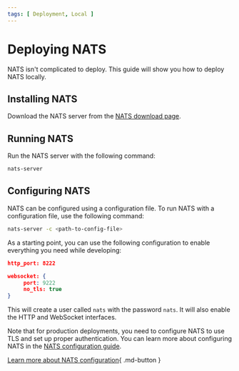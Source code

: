 ```yaml
---
tags: [ Deployment, Local ]
---
```


# Deploying NATS

NATS isn't complicated to deploy. This guide will show you how to deploy NATS locally.

## Installing NATS

Download the NATS server from the [NATS download page](https://nats.io/download/).

## Running NATS

Run the NATS server with the following command:

```bash
nats-server
```

## Configuring NATS

NATS can be configured using a configuration file. To run NATS with a configuration file, use the following command:

```bash
nats-server -c <path-to-config-file>
```

As a starting point, you can use the following configuration to enable everything you need while developing:

```json title="nats.conf"
http_port: 8222

websocket: {
     port: 9222
     no_tls: true
}
```

This will create a user called `nats` with the password `nats`. It will also enable the HTTP and WebSocket interfaces.

Note that for production deployments, you need to configure NATS to use TLS and set up proper authentication. You can learn more about configuring NATS in the [NATS configuration guide](../nats/index.md).

[Learn more about NATS configuration](../nats/index.md){ .md-button }
